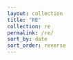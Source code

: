 ```yaml
---
layout: collection
title: "RE"
collection: re
permalink: /re/
sort_by: date
sort_order: reverse
---
```

